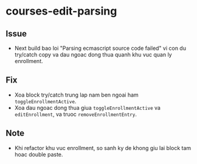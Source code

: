 # courses-edit-parsing

## Issue
- Next build bao loi "Parsing ecmascript source code failed" vi con du try/catch copy va dau ngoac dong thua quanh khu vuc quan ly enrollment.

## Fix
- Xoa block try/catch trung lap nam ben ngoai ham `toggleEnrollmentActive`.
- Xoa dau ngoac dong thua giua `toggleEnrollmentActive` va `editEnrollment`, va truoc `removeEnrollmentEntry`.

## Note
- Khi refactor khu vuc enrollment, so sanh ky de khong giu lai block tam hoac double paste.
